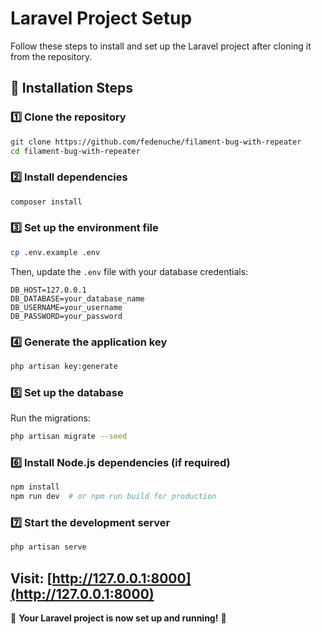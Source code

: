 # Laravel Project Setup

Follow these steps to install and set up the Laravel project after cloning it from the repository.

## 🚀 Installation Steps

### 1️⃣ Clone the repository

```sh
git clone https://github.com/fedenuche/filament-bug-with-repeater
cd filament-bug-with-repeater
```

### 2️⃣ Install dependencies

```sh
composer install
```

### 3️⃣ Set up the environment file

```sh
cp .env.example .env
```

Then, update the `.env` file with your database credentials:

```
DB_HOST=127.0.0.1
DB_DATABASE=your_database_name
DB_USERNAME=your_username
DB_PASSWORD=your_password
```

### 4️⃣ Generate the application key

```sh
php artisan key:generate
```

### 5️⃣ Set up the database

Run the migrations:

```sh
php artisan migrate --seed
```

### 6️⃣ Install Node.js dependencies (if required)

```sh
npm install
npm run dev  # or npm run build for production
```

### 7️⃣ Start the development server

```sh
php artisan serve
```

## Visit: [http://127.0.0.1:8000](http://127.0.0.1:8000)

🎉 **Your Laravel project is now set up and running!** 🚀
